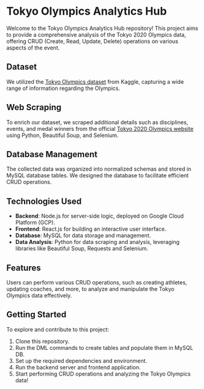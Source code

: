 # Tokyo Olympics Analytics Hub

Welcome to the Tokyo Olympics Analytics Hub repository! This project aims to provide a comprehensive analysis of the Tokyo 2020 Olympics data, offering CRUD (Create, Read, Update, Delete) operations on various aspects of the event.

## Dataset
We utilized the [Tokyo Olympics dataset](https://www.kaggle.com/datasets/arjunprasadsarkhel/2021-olympics-in-tokyo) from Kaggle, capturing a wide range of information regarding the Olympics.

## Web Scraping
To enrich our dataset, we scraped additional details such as disciplines, events, and medal winners from the official [Tokyo 2020 Olympics website](https://olympics.com/en/olympic-games/tokyo-2020) using Python, Beautiful Soup, and Selenium.

## Database Management
The collected data was organized into normalized schemas and stored in MySQL database tables. We designed the database to facilitate efficient CRUD operations.

## Technologies Used
- **Backend**: Node.js for server-side logic, deployed on Google Cloud Platform (GCP).
- **Frontend**: React.js for building an interactive user interface.
- **Database**: MySQL for data storage and management.
- **Data Analysis**: Python for data scraping and analysis, leveraging libraries like Beautiful Soup, Requests and Selenium.

## Features
Users can perform various CRUD operations, such as creating athletes, updating coaches, and more, to analyze and manipulate the Tokyo Olympics data effectively.

## Getting Started
To explore and contribute to this project:
1. Clone this repository.
2. Run the DML commands to create tables and populate them in MySQL DB.
3. Set up the required dependencies and environment.
4. Run the backend server and frontend application.
5. Start performing CRUD operations and analyzing the Tokyo Olympics data!

